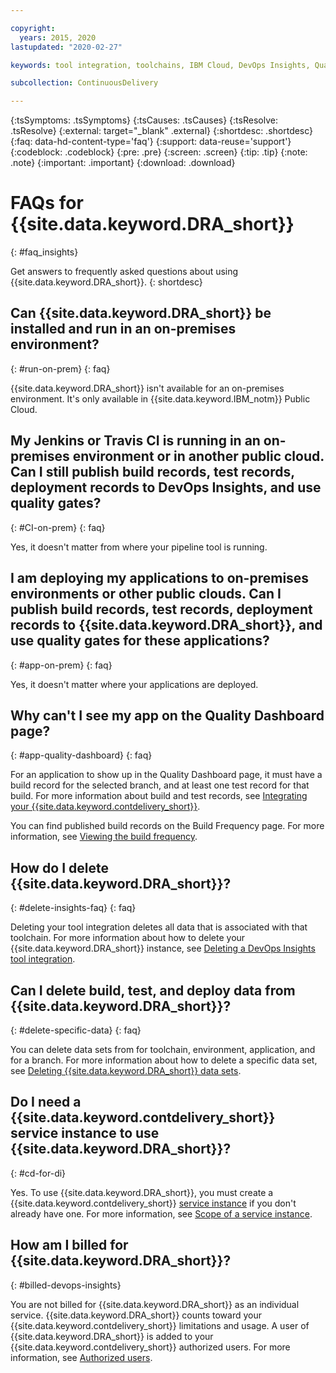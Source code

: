 ```yaml
---

copyright:
  years: 2015, 2020
lastupdated: "2020-02-27"

keywords: tool integration, toolchains, IBM Cloud, DevOps Insights, Quality Dashboard

subcollection: ContinuousDelivery

---
```


{:tsSymptoms: .tsSymptoms}
{:tsCauses: .tsCauses}
{:tsResolve: .tsResolve}
{:external: target="_blank" .external}
{:shortdesc: .shortdesc}
{:faq: data-hd-content-type='faq'}
{:support: data-reuse='support'}
{:codeblock: .codeblock}
{:pre: .pre}
{:screen: .screen}
{:tip: .tip}
{:note: .note}
{:important: .important}
{:download: .download}

# FAQs for {{site.data.keyword.DRA_short}}
{: #faq_insights}

Get answers to frequently asked questions about using {{site.data.keyword.DRA_short}}.
{: shortdesc} 


## Can {{site.data.keyword.DRA_short}} be installed and run in an on-premises environment?
{: #run-on-prem}
{: faq}

{{site.data.keyword.DRA_short}} isn't available for an on-premises environment. It's only available in {{site.data.keyword.IBM_notm}} Public Cloud.


## My Jenkins or Travis CI is running in an on-premises environment or in another public cloud. Can I still publish build records, test records, deployment records to DevOps Insights, and use quality gates?
{: #CI-on-prem}
{: faq}

Yes, it doesn't matter from where your pipeline tool is running.


## I am deploying my applications to on-premises environments or other public clouds. Can I publish build records, test records, deployment records to {{site.data.keyword.DRA_short}}, and use quality gates for these applications? 
{: #app-on-prem}
{: faq}

Yes, it doesn't matter where your applications are deployed.


## Why can't I see my app on the Quality Dashboard page?
{: #app-quality-dashboard}
{: faq}

For an application to show up in the Quality Dashboard page, it must have a build record for the selected branch, and at least one test record for that build. For more information about build and test records, see [Integrating your {{site.data.keyword.contdelivery_short}}](/docs/ContinuousDelivery?topic=ContinuousDelivery-setting-values-cli).

You can find published build records on the Build Frequency page. For more information, see [Viewing the build frequency](/docs/ContinuousDelivery?topic=ContinuousDelivery-publish-build-cli#build-frequency-cli).


## How do I delete {{site.data.keyword.DRA_short}}?
{: #delete-insights-faq}
{: faq}

Deleting your tool integration deletes all data that is associated with that toolchain. For more information about how to delete your {{site.data.keyword.DRA_short}} instance, see [Deleting a DevOps Insights tool integration](/docs/ContinuousDelivery?topic=ContinuousDelivery-deleting_data).  


## Can I delete build, test, and deploy data from {{site.data.keyword.DRA_short}}?
{: #delete-specific-data}
{: faq}

You can delete data sets from for toolchain, environment, application, and for a branch. For more information about how to delete a specific data set, see [Deleting {{site.data.keyword.DRA_short}} data sets](/docs/ContinuousDelivery?topic=ContinuousDelivery-deleting_data).


## Do I need a {{site.data.keyword.contdelivery_short}} service instance to use {{site.data.keyword.DRA_short}}?
{: #cd-for-di}

Yes. To use {{site.data.keyword.DRA_short}}, you must create a {{site.data.keyword.contdelivery_short}} [service instance](https://cloud.ibm.com/catalog/services/continuous-delivery) if you don't already have one. For more information, see [Scope of a service instance](/docs/ContinuousDelivery?topic=ContinuousDelivery-limitations_usage#service_scope). 


## How am I billed for {{site.data.keyword.DRA_short}}?
{: #billed-devops-insights}

You are not billed for {{site.data.keyword.DRA_short}} as an individual service. {{site.data.keyword.DRA_short}} counts toward your {{site.data.keyword.contdelivery_short}} limitations and usage. A user of {{site.data.keyword.DRA_short}} is added to your {{site.data.keyword.contdelivery_short}} authorized users. For more information, see [Authorized users](/docs/ContinuousDelivery?topic=ContinuousDelivery-limitations_usage#authorized_users). 

